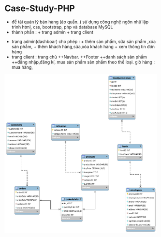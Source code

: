 # Case-Study-PHP
- đề tài quản lý bán hàng (áo quần..)
sử dụng công nghệ ngôn nhữ lập trình html, css, bootstrap, php và database MySQL
- thành phần : + trang admin 
               + trang client
+ trang  admin(dashboar) cho phép : + thêm sản phẩm, sửa sản phẩm ,xóa sản phẩm, 
                          + thêm khách hàng,sửa,xóa khách hàng
                          + xem thông tin đơn hàng
+ trang client : trang chủ 
                      ++Navbar.
                       ++Footer 
                      ++danh sách sản phẩm
                      ++đăng nhập,đăng kí, mua sản phẩm
                      sản phẩm theo thể loại.
                     giỏ hàng :
                     mua hàng,

<img src="imga_database/database1.png">

